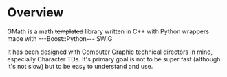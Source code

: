 # Overview #

GMath is a math <del>templated</del> library written in C++ with Python wrappers made with ---Boost::Python--- SWIG

It has been designed with Computer Graphic technical directors in mind, especially Character TDs.
It's primary goal is not to be super fast (although it's not slow) but to be easy to understand and use.
